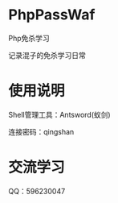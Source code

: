 # PhpPassWaf
Php免杀学习

记录混子的免杀学习日常

# 使用说明
Shell管理工具：Antsword(蚁剑)

连接密码：qingshan

# 交流学习

QQ：596230047


